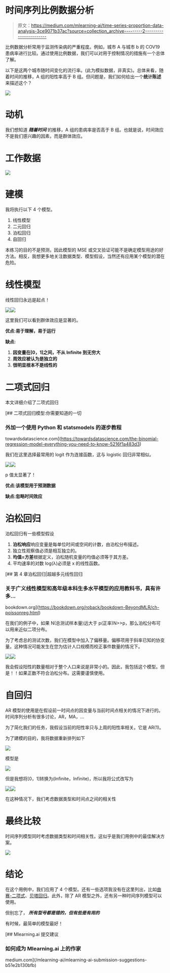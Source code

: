 # 时间序列比例数据分析

> 原文：<https://medium.com/mlearning-ai/time-series-proportion-data-analysis-3ce9071b37ac?source=collection_archive---------2----------------------->

比例数据分析常用于监测传染病的严重程度。例如，城市 A 与城市 b 的 COV19 患病率进行比较。通过使用比例数据，我们可以对用于控制情况的措施有一个总体了解。

以下是这两个城市随时间变化的流行率。(此为模拟数据，非真实)。总体来看，随着时间的推移，A 组的阳性率高于 B 组。但问题是，我们如何给出一个**统计陈述**来描述这个？

![](img/376821f8e29e3705ac82cdbeed62ff0c.png)

# 动机

我们想知道 ***随着时间*** 的推移，A 组的患病率是否高于 B 组。也就是说，时间效应不是我们感兴趣的因素，而是群体效应。

# 工作数据

![](img/3ffb5c7e7d47b9b6df7e9f084144ed10.png)

# 建模

我将执行以下 4 个模型。

1.  线性模型
2.  二元回归
3.  泊松回归
4.  自回归

本练习的目的不是预测，因此模型的 MSE 或交叉验证可能不是确定模型用途的好方法。相反，我想更多地关注数据类型、模型假设，当然还有应用某个模型的潜在危险。

# 线性模型

线性回归永远是起点！

![](img/90bd57b28fd747e32ac357f6a8af06d9.png)![](img/54929c41fb7a1123809b21e55c78c518.png)

这里我们可以看到群体效应是显著的。

**优点:易于理解，易于运行**

**缺点:**

1.  **因变量在[0，1]之间，不从 Infinite 到无穷大**
2.  **周效应被认为是独立的**
3.  **很明显根本不是线性的**

# 二项式回归

本文详细介绍了二项式回归

[](https://towardsdatascience.com/the-binomial-regression-model-everything-you-need-to-know-5216f1a483d3) [## 二项式回归模型:你需要知道的一切

### 外加一个使用 Python 和 statsmodels 的逐步教程

towardsdatascience.com](https://towardsdatascience.com/the-binomial-regression-model-everything-you-need-to-know-5216f1a483d3) 

我们在这里选择最常用的 logit 作为连接函数，这与 logistic 回归非常相似。

![](img/c23849aae232b217f47aa2ab85352666.png)![](img/c366ad034f361b73630cddb1b673823d.png)

p 值太显著了！

**优点:该模型用于预测数据**

**缺点:忽略时间效应**

# 泊松回归

泊松回归有一些模型假设

1.  **泊松响应**响应变量是每单位时间或空间的计数，由泊松分布描述。
2.  独立性观察值必须是相互独立的。
3.  **均值=方差**根据定义，泊松随机变量的均值必须等于其方差。
4.  平均速率的对数 log(λ)必须是 x 的线性函数。

[](https://bookdown.org/roback/bookdown-BeyondMLR/ch-poissonreg.html) [## 第 4 章泊松回归|超越多元线性回归

### 关于广义线性模型和高年级本科生多水平模型的应用教科书，具有许多…

bookdown.org](https://bookdown.org/roback/bookdown-BeyondMLR/ch-poissonreg.html) 

在我们的例子中，如果 N(总测试样本量)远大于 p(正率)N>>p，那么泊松分布可以用来近似二项分布。

为了考虑总的测试次数，我们在模型中加入了偏移量。偏移项用于斜率已知的协变量。这种情况可能发生在您为估计人口规模而校正事件数量的情况下。

![](img/3e8c86845715382cbfefcb11710176e8.png)![](img/61464ddf807d02f86a4874731def78fe.png)

我会假设阳性的数量相对于整个人口来说是非常小的。因此，我包括这个模型。但是！！如果正数不符合泊松分布。这需要谨慎使用。

# 自回归

AR 模型的使用是在假设前一时间点的因变量与当前时间点相关的情况下进行的。时间序列分析有很多讨论，AR，MA，…

为了简化我们的任务，我假设当前的阳性率只与上周的阳性率相关。它是 AR(1)。

为了建模的目的，我将数据重新排列如下

![](img/06dce0a1bca1a7e170e285dba35efe18.png)

模型是

![](img/6c71dd4c73bd5223cd2c87128e8dcbff.png)

但是我想将[0，1]转换为(Infinite，Infinite)，所以我将公式改写为

![](img/d5b471131ce07866c0f8bd9f015f42c5.png)![](img/2c1aefb3d11af16f4e443e7bc1d3fd73.png)

在这种情况下，我们考虑数据类型和时间点之间的相关性

# 最终比较

时间序列模型同时考虑数据类型和时间相关性。这似乎是我们用例中的最佳解决方案。

![](img/706923850adef87ef88758e6fc9f18af.png)

# 结论

在这个用例中，我们应用了 4 个模型。还有一些选项我没有在这里列出，比如[曲赛-二项式](/@mohsin.eee/quasi-binomial-logistic-regression-5cc50a8eb67f)、[贝塔回归](https://rcompanion.org/handbook/J_02.html)。此外，除了 AR 模型之外，还有另一种时间序列模型可以使用。

但别忘了， ***所有型号都是错的，但有些是有用的***

有时候，最简单的模型最好！

[](/mlearning-ai/mlearning-ai-submission-suggestions-b51e2b130bfb) [## Mlearning.ai 提交建议

### 如何成为 Mlearning.ai 上的作家

medium.com](/mlearning-ai/mlearning-ai-submission-suggestions-b51e2b130bfb)
